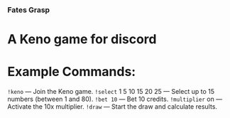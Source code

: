 ### Fates Grasp
# A Keno game for discord

# Example Commands:
```!keno``` — Join the Keno game.
```!select``` 1 5 10 15 20 25 — Select up to 15 numbers (between 1 and 80).
```!bet 10``` — Bet 10 credits.
```!multiplier``` on — Activate the 10x multiplier.
```!draw``` — Start the draw and calculate results.